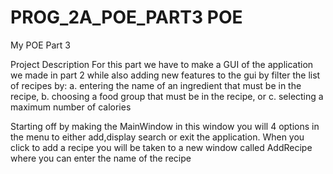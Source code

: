 # PROG_2A_POE_PART3 POE
My POE
Part 3

Project Description
For this part we have to make a GUI of the application we made in part 2 while also adding new features to the gui by filter the list of recipes by:
a. entering the name of an ingredient that must be in the recipe,
b. choosing a food group that must be in the recipe, or
c. selecting a maximum number of calories

Starting off by making the MainWindow in this window you will 4 options in the menu to either add,display search or exit the application.
When you click to add a recipe you will be taken to a new window called AddRecipe where you can enter the name of the recipe
